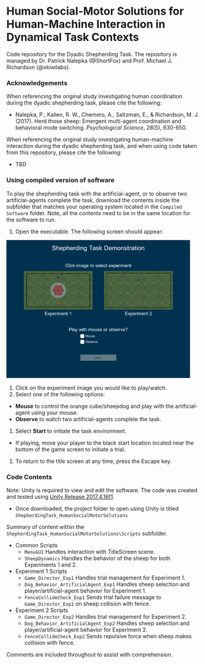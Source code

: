 [image1]: ./Shepherding_Unity_TitleScreen.png "Shepherding Task Title Screen"

# Human Social-Motor Solutions for Human-Machine Interaction in Dynamical Task Contexts

Code repository for the Dyadic Shepherding Task. The repository is managed by Dr. Patrick Nalepka (@ShortFox) and Prof. Michael J. Richardson (@xkiwilabs).

### Acknowledgements
When referencing the original study investigating human coordination during the dyadic shepherding task, please cite the following:  
- Nalepka, P., Kallen, R. W., Chemero, A., Saltzman, E., & Richardson, M. J. (2017). Herd those sheep: Emergent multi-agent coordination and behavioral mode switching. *Psychological Science*, *28*(5), 630-650.

When referencing the original study investigating human-machine interaction during the dyadic shepherding task, and when using code taken from this repository, please cite the following:  
- TBD

### Using compiled version of software
To play the shepherding task with the artificial-agent, or to observe two artificial-agents complete the task, download the contents inside the subfolder that matches your operating system located in the ```Compiled Software``` folder. Note, all the contents need to be in the same location for the software to run.

1. Open the executable. The following screen should appear:

  <img src="Shepherding_Unity_TitleScreen.png" width="480">

1. Click on the experiment image you would like to play/watch.
1. Select one of the following options:  
  * **Mouse** to control the orange cube/sheepdog and play with the artificial-agent using your mouse.
  * **Observe** to watch two artificial-agents complete the task.

1. Select **Start** to initiate the task environment.
  * If playing, move your player to the black start location located near the bottom of the game screen to initiate a trial.
1. To return to the title screen at any time, press the Escape key.

### Code Contents
Note: Unity is required to view and edit the software. The code was created and tested using [Unity Release 2017.4.16f1](https://unity3d.com/unity/qa/lts-releases).
- Once downloaded, the project folder to open using Unity is titled ```ShepherdingTask_HumanSocialMotorSolutions```

Summary of content within the ```ShepherdingTask_HumanSocialMotorSolutions\Scripts``` subfolder.
* Common Scripts
  * ```MenuGUI``` Handles interaction with TitleScreen scene.
  * ```SheepDynamics``` Handles the behavior of the sheep for both Experiments 1 and 2.
* Experiment 1 Scripts
  * ```Game_Director_Exp1``` Handles trial management for Experiment 1.
  * ```Dog_Behavior_ArtificialAgent_Exp1``` Handles sheep selection and player/artificial-agent behavior for Experiment 1.
  * ```FenceCollideCheck_Exp1``` Sends trial failure message to ```Game_Director_Exp1``` on sheep collision with fence.
* Experiment 2 Scripts
  * ```Game_Director_Exp2``` Handles trial management for Experiment 2.
  * ```Dog_Behavior_ArtificialAgent_Exp2``` Handles sheep selection and player/artificial-agent behavior for Experiment 2.
  * ```FenceCollideCheck_Exp2``` Sends repulsive force when sheep makes collision with fence.

Comments are included throughout to assist with comprehension.
